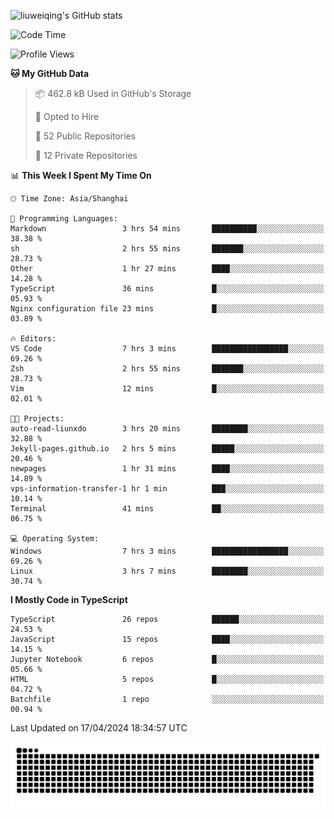 ![liuweiqing's GitHub stats](https://github-readme-stats.vercel.app/api?username=14790897&show_icons=true&locale=cn&include_all_commits=true&count_private=true)

<!--START_SECTION:waka-->
![Code Time](http://img.shields.io/badge/Code%20Time-962%20hrs%2043%20mins-blue)

![Profile Views](http://img.shields.io/badge/Profile%20Views-30-blue)

**🐱 My GitHub Data** 

> 📦 462.8 kB Used in GitHub's Storage 
 > 
> 💼 Opted to Hire
 > 
> 📜 52 Public Repositories 
 > 
> 🔑 12 Private Repositories 
 > 
📊 **This Week I Spent My Time On** 

```text
🕑︎ Time Zone: Asia/Shanghai

💬 Programming Languages: 
Markdown                 3 hrs 54 mins       ██████████░░░░░░░░░░░░░░░   38.38 % 
sh                       2 hrs 55 mins       ███████░░░░░░░░░░░░░░░░░░   28.73 % 
Other                    1 hr 27 mins        ████░░░░░░░░░░░░░░░░░░░░░   14.28 % 
TypeScript               36 mins             █░░░░░░░░░░░░░░░░░░░░░░░░   05.93 % 
Nginx configuration file 23 mins             █░░░░░░░░░░░░░░░░░░░░░░░░   03.89 % 

🔥 Editors: 
VS Code                  7 hrs 3 mins        █████████████████░░░░░░░░   69.26 % 
Zsh                      2 hrs 55 mins       ███████░░░░░░░░░░░░░░░░░░   28.73 % 
Vim                      12 mins             █░░░░░░░░░░░░░░░░░░░░░░░░   02.01 % 

🐱‍💻 Projects: 
auto-read-liunxdo        3 hrs 20 mins       ████████░░░░░░░░░░░░░░░░░   32.88 % 
Jekyll-pages.github.io   2 hrs 5 mins        █████░░░░░░░░░░░░░░░░░░░░   20.46 % 
newpages                 1 hr 31 mins        ████░░░░░░░░░░░░░░░░░░░░░   14.89 % 
vps-information-transfer-1 hr 1 min          ███░░░░░░░░░░░░░░░░░░░░░░   10.14 % 
Terminal                 41 mins             ██░░░░░░░░░░░░░░░░░░░░░░░   06.75 % 

💻 Operating System: 
Windows                  7 hrs 3 mins        █████████████████░░░░░░░░   69.26 % 
Linux                    3 hrs 7 mins        ████████░░░░░░░░░░░░░░░░░   30.74 % 
```

**I Mostly Code in TypeScript** 

```text
TypeScript               26 repos            ██████░░░░░░░░░░░░░░░░░░░   24.53 % 
JavaScript               15 repos            ████░░░░░░░░░░░░░░░░░░░░░   14.15 % 
Jupyter Notebook         6 repos             █░░░░░░░░░░░░░░░░░░░░░░░░   05.66 % 
HTML                     5 repos             █░░░░░░░░░░░░░░░░░░░░░░░░   04.72 % 
Batchfile                1 repo              ░░░░░░░░░░░░░░░░░░░░░░░░░   00.94 % 
```




 Last Updated on 17/04/2024 18:34:57 UTC
<!--END_SECTION:waka-->

<picture>
  <source media="(prefers-color-scheme: dark)" srcset="https://raw.githubusercontent.com/14790897/14790897/output/github-contribution-grid-snake-dark.svg" />
  <source media="(prefers-color-scheme: light)" srcset="https://raw.githubusercontent.com/14790897/14790897/output/github-contribution-grid-snake.svg" />
  <img alt="github-snake" src="https://raw.githubusercontent.com/14790897/14790897/output/github-contribution-grid-snake.svg" />
</picture>
